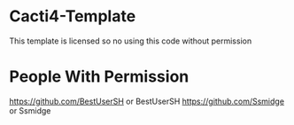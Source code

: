 # Cacti4-Template
This template is licensed so no using this code without permission

# People With Permission
https://github.com/BestUserSH or BestUserSH
https://github.com/Ssmidge or Ssmidge
